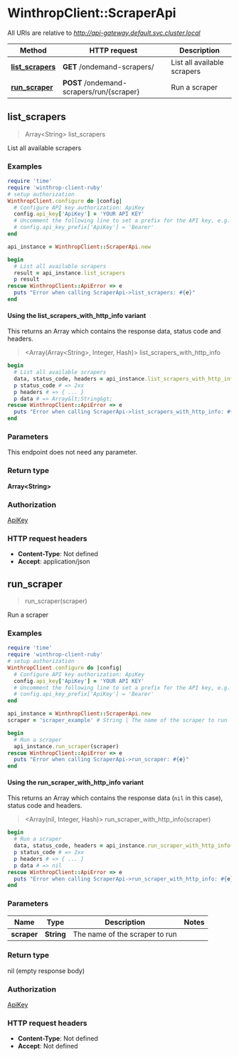 # WinthropClient::ScraperApi

All URIs are relative to *http://api-gateway.default.svc.cluster.local*

| Method | HTTP request | Description |
| ------ | ------------ | ----------- |
| [**list_scrapers**](ScraperApi.md#list_scrapers) | **GET** /ondemand-scrapers/ | List all available scrapers |
| [**run_scraper**](ScraperApi.md#run_scraper) | **POST** /ondemand-scrapers/run/{scraper} | Run a scraper |


## list_scrapers

> Array&lt;String&gt; list_scrapers

List all available scrapers

### Examples

```ruby
require 'time'
require 'winthrop-client-ruby'
# setup authorization
WinthropClient.configure do |config|
  # Configure API key authorization: ApiKey
  config.api_key['ApiKey'] = 'YOUR API KEY'
  # Uncomment the following line to set a prefix for the API key, e.g. 'Bearer' (defaults to nil)
  # config.api_key_prefix['ApiKey'] = 'Bearer'
end

api_instance = WinthropClient::ScraperApi.new

begin
  # List all available scrapers
  result = api_instance.list_scrapers
  p result
rescue WinthropClient::ApiError => e
  puts "Error when calling ScraperApi->list_scrapers: #{e}"
end
```

#### Using the list_scrapers_with_http_info variant

This returns an Array which contains the response data, status code and headers.

> <Array(Array&lt;String&gt;, Integer, Hash)> list_scrapers_with_http_info

```ruby
begin
  # List all available scrapers
  data, status_code, headers = api_instance.list_scrapers_with_http_info
  p status_code # => 2xx
  p headers # => { ... }
  p data # => Array&lt;String&gt;
rescue WinthropClient::ApiError => e
  puts "Error when calling ScraperApi->list_scrapers_with_http_info: #{e}"
end
```

### Parameters

This endpoint does not need any parameter.

### Return type

**Array&lt;String&gt;**

### Authorization

[ApiKey](../README.md#ApiKey)

### HTTP request headers

- **Content-Type**: Not defined
- **Accept**: application/json


## run_scraper

> run_scraper(scraper)

Run a scraper

### Examples

```ruby
require 'time'
require 'winthrop-client-ruby'
# setup authorization
WinthropClient.configure do |config|
  # Configure API key authorization: ApiKey
  config.api_key['ApiKey'] = 'YOUR API KEY'
  # Uncomment the following line to set a prefix for the API key, e.g. 'Bearer' (defaults to nil)
  # config.api_key_prefix['ApiKey'] = 'Bearer'
end

api_instance = WinthropClient::ScraperApi.new
scraper = 'scraper_example' # String | The name of the scraper to run

begin
  # Run a scraper
  api_instance.run_scraper(scraper)
rescue WinthropClient::ApiError => e
  puts "Error when calling ScraperApi->run_scraper: #{e}"
end
```

#### Using the run_scraper_with_http_info variant

This returns an Array which contains the response data (`nil` in this case), status code and headers.

> <Array(nil, Integer, Hash)> run_scraper_with_http_info(scraper)

```ruby
begin
  # Run a scraper
  data, status_code, headers = api_instance.run_scraper_with_http_info(scraper)
  p status_code # => 2xx
  p headers # => { ... }
  p data # => nil
rescue WinthropClient::ApiError => e
  puts "Error when calling ScraperApi->run_scraper_with_http_info: #{e}"
end
```

### Parameters

| Name | Type | Description | Notes |
| ---- | ---- | ----------- | ----- |
| **scraper** | **String** | The name of the scraper to run |  |

### Return type

nil (empty response body)

### Authorization

[ApiKey](../README.md#ApiKey)

### HTTP request headers

- **Content-Type**: Not defined
- **Accept**: Not defined

